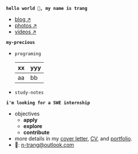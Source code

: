 **`hello world 👋, my name is trang`**
- [blog ↗]()
- [photos ↗]()
- [videos ↗]()
  
**`my-precious`**

- `programing`
  
  | xx|yyy|
  |---|---|
  |aa|bb|
- `study-notes`

**`i'm looking for a SWE internship`**
- objectives
    - **apply** 
    - **explore** 
    - **contribute**
- more details in my [cover letter](), [CV](), and [portfolio]().
- 📧: <n-trang@outlook.com>



